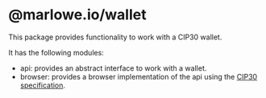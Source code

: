 # @marlowe.io/wallet

This package provides functionality to work with a CIP30 wallet.

It has the following modules:

- api: provides an abstract interface to work with a wallet.
- browser: provides a browser implementation of the api using the [CIP30 specification](https://cips.cardano.org/cips/cip30/).

[comment]: # "nodejs: provides a server implementation of the api using Lucid NOTE: the underlying library might be replaced in the future - for the momment disabled until we discuss the Node module"
